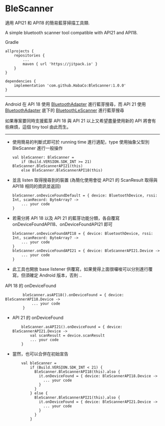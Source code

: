 # BleScanner
適用 API21 和 API18 的簡易藍芽掃描工具類.

A simple bluetooth scanner tool compatible with API21 and API18.



Gradle
    
    allprojects {
        repositories {
            ...
            maven { url 'https://jitpack.io' }
        }
    }
    
    dependencies {
        implementation 'com.github.HabaCo:BleScanner:1.0.0'
    }
    
* * *
Android 在 API 18 使用 [BluetoothAdapter](https://developer.android.com/reference/android/bluetooth/BluetoothAdapter) 進行藍芽搜尋，而 API 21 使用 [BluetoothAdapter](https://developer.android.com/reference/android/bluetooth/BluetoothAdapter) 底下的 [BluetoothLeScanner](https://developer.android.com/reference/android/bluetooth/le/BluetoothLeScanner) 進行藍芽搜尋

如果專案要同時支援藍芽 API 18 與 API 21 以上又希望盡量使用新的 API 將會有些麻煩，這個 tiny tool 由此而生。

- - -
*   使用簡易的判斷式即可於 running time 進行適配，type 使用抽象父型別 BleScanner 進行一般操作

        val bleScanner: BleScanner =
            if (Build.VERSION.SDK_INT >= 21) BleScanner.BleScannerAPI21(this)
            else BleScanner.BleScannerAPI18(this)

*   並且 listen 取得搜尋到的裝置 (為簡化使用會從 API21 的 ScanResult 取得與 API18 相同的資訊並返回)

        bleScanner.onDeviceFoundDefault = { device: BluetoothDevice, rssi: Int, scanRecord: ByteArray? ->
            ... your code
        }


*   若需分將 API 18 以及 API 21 的藍芽功能分類，各自覆寫 onDeviceFoundAPI18、onDeviceFoundAPI21 即可

        bleScanner.onDeviceFoundAPI18 = { device: BluetoothDevice, rssi: Int, scanRecord: ByteArray? ->
            ... your code
        }
        bleScanner.onDeviceFoundAPI21 = { device: BleScannerAPI21.Device ->
            ... your code
        }


*   此工具也開放 base listener 供覆寫，如果覺得上面很囉唆可以分別進行覆寫，但須確定 Android 版本，否則 ..

API 18 的 onDeviceFound

            bleScanner.asAPI18().onDeviceFound = { device: BleScannerAPI18.Device ->
                ... your code
            }
    
*   API 21 的 onDeviceFound

            bleScanner.asAPI21().onDeviceFound = { device: BleScannerAPI21.Device ->
                val scanResult = device.scanResult
                ... your code
            }
    
*   當然，也可以合併在初始宣告

            val bleScanner =
                if (Build.VERSION.SDK_INT < 21) {
                  BleScanner.BleScannerAPI18(this).also {
                    it.onDeviceFound = { device: BleScannerAPI18.Device ->
                      ... your code
                    }
                  }
                } else {
                  BleScanner.BleScannerAPI21(this).also {
                    it.onDeviceFound = { device: BleScannerAPI21.Device ->
                      ... your code
                    }
                  }
                }
